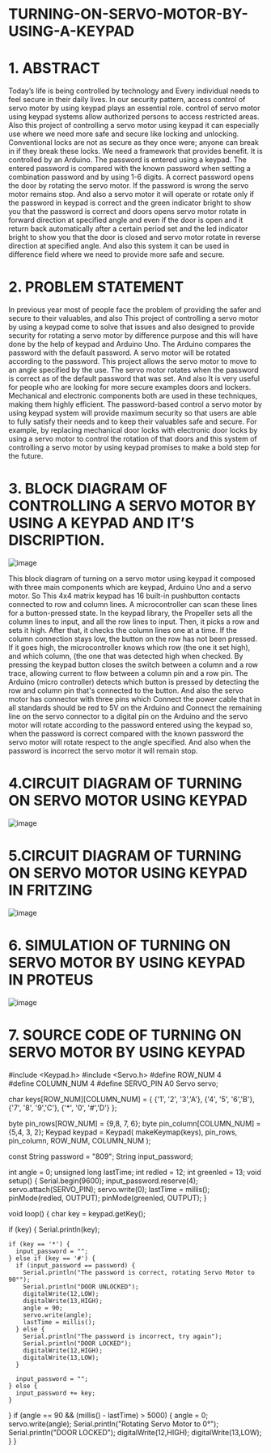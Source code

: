 # TURNING-ON-SERVO-MOTOR-BY-USING-A-KEYPAD
# 1.	ABSTRACT
 Today’s life is being controlled by technology and Every individual needs to feel secure in their daily lives. In our security pattern, access control of servo motor by using keypad plays an essential role. control of servo motor using keypad systems allow authorized persons to access restricted areas. Also this project of controlling a servo motor using keypad it can especially use where we need more safe and secure like locking and unlocking.   Conventional locks are not as secure as they once were; anyone can break in if they break these locks. We need a framework that provides benefit. It is controlled by an Arduino. The password is entered using a keypad. The entered password is compared with the known password when setting a combination password and by using 1-6 digits. A correct password opens the door by rotating the servo motor. If the password is wrong the servo motor remains stop. And also a servo motor it will operate or rotate only if the password in keypad is correct and the green indicator bright to show you that the password is correct and doors opens servo motor rotate in forward direction at specified angle and even if the door is open and it return back automatically after a certain period set and the led indicator bright to show you that the door is closed and servo motor rotate in reverse direction at specified angle. And also this system it can be used in difference field where we need to provide more safe and secure.

# 2.	 PROBLEM STATEMENT

In previous year most of people face the problem of providing the safer and secure to their valuables, and also This project of controlling a servo motor by using a keypad come to solve that issues and also designed to provide security for rotating a servo motor by difference purpose and this will have done by the help of keypad and Arduino Uno. The Arduino compares the password with the default password. A servo motor will be rotated according to the password. This project allows the servo motor to move to an angle specified by the use. The servo motor rotates when the password is correct as of the default password that was set. And also It is very useful for people who are looking for more secure examples doors and lockers. Mechanical and electronic components both are used in these techniques, making them highly efficient. The password-based control a servo motor by using keypad system will provide maximum security so that users are able to fully satisfy their needs and to keep their valuables safe and secure. For example, by replacing mechanical door locks with electronic door locks by using a servo motor to control the rotation of that doors and this system of controlling a servo motor by using keypad promises to make a bold step for the future.


# 3.	BLOCK DIAGRAM OF CONTROLLING A SERVO MOTOR BY USING A KEYPAD AND IT’S DISCRIPTION.
 ![image](https://user-images.githubusercontent.com/104324985/164995333-2eb61381-cdaa-45fc-b902-409e39f382f9.png)


This block diagram of turning on a servo motor using keypad it composed with three main components which are keypad, Arduino Uno and a servo motor. So This 4x4 matrix keypad has 16 built-in pushbutton contacts connected to row and column lines.  A microcontroller can scan these lines for a button-pressed state.  In the keypad library, the Propeller sets all the column lines to input, and all the row lines to input.  Then, it picks a row and sets it high.  After that, it checks the column lines one at a time.  If the column connection stays low, the button on the row has not been pressed. If it goes high, the microcontroller knows which row (the one it set high), and which column, (the one that was detected high when checked. By pressing the keypad button closes the switch between a column and a row trace, allowing current to flow between a column pin and a row pin. The Arduino (micro controller) detects which button is pressed by detecting the row and column pin that's connected to the button. And also the servo motor has connector with three pins which Connect the power cable that in all standards should be red to 5V on the Arduino and Connect the remaining line on the servo connector to a digital pin on the Arduino and the servo motor will rotate according to the password entered using the keypad so, when the password is correct compared with the known password the servo motor will rotate respect to the angle specified. And also when the password is incorrect the servo motor it will remain stop.  


# 4.CIRCUIT DIAGRAM OF TURNING ON SERVO MOTOR USING KEYPAD
 
![image](https://user-images.githubusercontent.com/104324985/164995346-4255f2fe-f9ec-4928-b372-fba522168a89.png)


# 5.CIRCUIT DIAGRAM OF TURNING ON SERVO MOTOR USING KEYPAD IN FRITZING
 ![image](https://user-images.githubusercontent.com/104324985/164995365-d2ff398c-38e8-450d-acad-9cb35a3a83dc.png)

# 6. SIMULATION OF TURNING ON SERVO MOTOR BY USING KEYPAD IN PROTEUS
 
![image](https://user-images.githubusercontent.com/104324985/164995382-6be77e4b-ab98-48b4-aeef-3d647ffea995.png)


# 7. SOURCE CODE OF TURNING ON SERVO MOTOR BY USING KEYPAD

#include <Keypad.h>
#include <Servo.h>
#define ROW_NUM    4  
#define COLUMN_NUM 4 
#define SERVO_PIN  A0
Servo servo; 

char keys[ROW_NUM][COLUMN_NUM] = {
  {'1', '2', '3','A'},
  {'4', '5', '6','B'},
  {'7', '8', '9','C'},
  {'*', '0', '#','D'}
};

byte pin_rows[ROW_NUM] = {9,8, 7, 6}; 
byte pin_column[COLUMN_NUM] = {5,4, 3, 2}; 
Keypad keypad = Keypad( makeKeymap(keys), pin_rows, pin_column, ROW_NUM, COLUMN_NUM );

const String password = "809"; 
String input_password;

int angle = 0; 
unsigned long lastTime;
int redled = 12;
int greenled = 13;
void setup() {
  Serial.begin(9600);
  input_password.reserve(4); 
  servo.attach(SERVO_PIN);
  servo.write(0); 
  lastTime = millis();
  pinMode(redled, OUTPUT);
  pinMode(greenled, OUTPUT);
}

void loop() {
  char key = keypad.getKey();

  if (key) {
    Serial.println(key);

    if (key == '*') {
      input_password = "";
    } else if (key == '#') {
      if (input_password == password) {
        Serial.println("The password is correct, rotating Servo Motor to 90°");
        Serial.println("DOOR UNLOCKED");
        digitalWrite(12,LOW);
        digitalWrite(13,HIGH);
        angle = 90;
        servo.write(angle);
        lastTime = millis();
      } else {
        Serial.println("The password is incorrect, try again");
        Serial.println("DOOR LOCKED");
        digitalWrite(12,HIGH);
        digitalWrite(13,LOW);
      }

      input_password = ""; 
    } else {
      input_password += key; 
    }
  }
  if (angle == 90 && (millis() - lastTime) > 5000) {
    angle = 0;
    servo.write(angle);
    Serial.println("Rotating Servo Motor to 0°");
    Serial.println("DOOR LOCKED");
    digitalWrite(12,HIGH);
    digitalWrite(13,LOW);
  }
}
